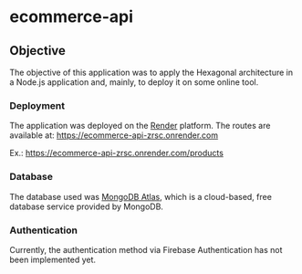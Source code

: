 # ecommerce-api

## Objective
The objective of this application was to apply the Hexagonal architecture in a Node.js application and, mainly, to deploy it on some online tool.

### Deployment
The application was deployed on the [Render](render.com) platform. The routes are available at:
https://ecommerce-api-zrsc.onrender.com

Ex.: https://ecommerce-api-zrsc.onrender.com/products

### Database
The database used was [MongoDB Atlas](https://www.mongodb.com/atlas/database), which is a cloud-based, free database service provided by MongoDB.

### Authentication

Currently, the authentication method via Firebase Authentication has not been implemented yet.
